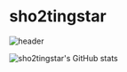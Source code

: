# sho2tingstar

![header](https://capsule-render.vercel.app/api?type=waving&color=timeGradient&height=300&section=header&text=sho2tingstar's%20github&fontSize=60)


![sho2tingstar's GitHub stats](https://github-readme-stats.vercel.app/api?username=sho2tingstar&theme=default&section=footer&show_icons=true)
